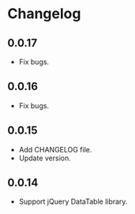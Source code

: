 # Changelog

## 0.0.17

* Fix bugs.

## 0.0.16

* Fix bugs.

## 0.0.15

* Add CHANGELOG file.
* Update version.

## 0.0.14

* Support jQuery DataTable library.
